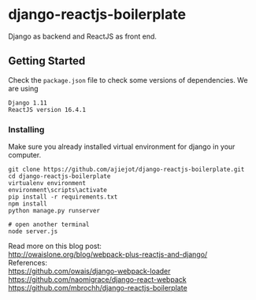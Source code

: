 # django-reactjs-boilerplate
Django as backend and ReactJS as front end.

## Getting Started
Check the `package.json` file to check some versions of dependencies. 
We are using
```
Django 1.11
ReactJS version 16.4.1
```
### Installing
Make sure you already installed virtual environment for django in your computer.
```
git clone https://github.com/ajiejot/django-reactjs-boilerplate.git
cd django-reactjs-boilerplate
virtualenv environment
environment\scripts\activate
pip install -r requirements.txt
npm install
python manage.py runserver

# open another terminal
node server.js
```

Read more on this blog post:
<br/>
http://owaislone.org/blog/webpack-plus-reactjs-and-django/
<br/>
References:
<br/>
https://github.com/owais/django-webpack-loader
<br/>
https://github.com/naomigrace/django-react-webpack
<br/>
https://github.com/mbrochh/django-reactjs-boilerplate
